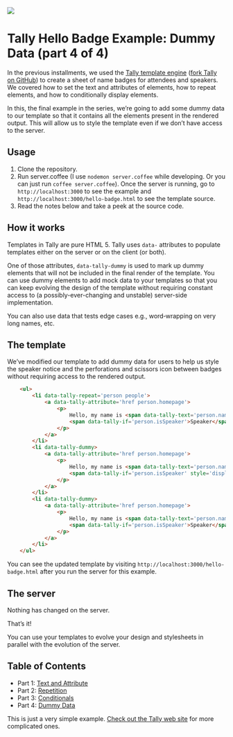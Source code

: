 <img src='http://aralbalkan.com/images/tally-hello-badge-4-dummy-data.png'>

Tally Hello Badge Example: Dummy Data (part 4 of 4)
===

In the previous installments, we used the [Tally template engine](http://tally.jit.su) ([fork Tally on GitHub](https://github.com/aral/tally)) to create a sheet of name badges for attendees and speakers. We covered how to set the text and attributes of elements, how to repeat elements, and how to conditionally display elements.

In this, the final example in the series, we’re going to add some dummy data to our template so that it contains all the elements present in the rendered output. This will allow us to style the template even if we don’t have access to the server.

Usage
---

1. Clone the repository.
2. Run server.coffee (I use ```nodemon server.coffee``` while developing. Or you can just run ```coffee server.coffee```). Once the server is running, go to ```http://localhost:3000``` to see the example and ```http://localhost:3000/hello-badge.html``` to see the template source.
3. Read the notes below and take a peek at the source code.

How it works
---

Templates in Tally are pure HTML 5. Tally uses ```data-``` attributes to populate templates either on the server or on the client (or both).

One of those attributes, ```data-tally-dummy``` is used to mark up dummy elements that will not be included in the final render of the template. You can use dummy elements to add mock data to your templates so that you can keep evolving the design of the template without requiring constant access to (a possibly-ever-changing and unstable) server-side implementation.

You can also use data that tests edge cases e.g., word‐wrapping on very long names, etc.

The template
---

We’ve modified our template to add dummy data for users to help us style the speaker notice and the perforations and scissors icon between badges without requiring access to the rendered output.

```html
	<ul>
		<li data-tally-repeat='person people'>
			<a data-tally-attribute='href person.homepage'>
				<p>
					Hello, my name is <span data-tally-text='person.name'>Inigo Montoya</span>
					<span data-tally-if='person.isSpeaker'>Speaker</span>
				</p>
			</a>
		</li>
		<li data-tally-dummy>
			<a data-tally-attribute='href person.homepage'>
				<p>
					Hello, my name is <span data-tally-text='person.name'>Sarah</span>
					<span data-tally-if='person.isSpeaker' style='display:none'>Speaker</span>
				</p>
			</a>
		</li>
		<li data-tally-dummy>
			<a data-tally-attribute='href person.homepage'>
				<p>
					Hello, my name is <span data-tally-text='person.name'>Joe</span>
					<span data-tally-if='person.isSpeaker'>Speaker</span>
				</p>
			</a>
		</li>
	</ul>
```

You can see the updated template by visiting ```http://localhost:3000/hello-badge.html``` after you run the server for this example.

The server
---

Nothing has changed on the server.

That’s it!

You can use your templates to evolve your design and stylesheets in parallel with the evolution of the server.

Table of Contents
---

* Part 1: [Text and Attribute](https://github.com/aral/tally-hello-badge-1-text-and-attribute)
* Part 2: [Repetition](https://github.com/aral/tally-hello-badge-2-repetition)
* Part 3: [Conditionals](https://github.com/aral/tally-hello-badge-3-conditionals)
* Part 4: [Dummy Data](https://github.com/aral/tally-hello-badge-4-dummy-data)

This is just a very simple example. [Check out the Tally web site](http://tally.jit.su) for more complicated ones.